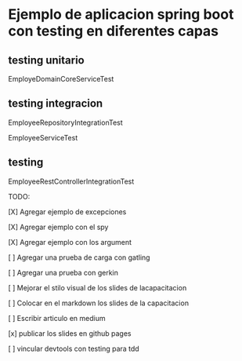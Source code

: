 # Ejemplo de aplicacion spring boot con testing en diferentes capas

## testing unitario

EmployeDomainCoreServiceTest

## testing integracion

EmployeeRepositoryIntegrationTest

EmployeeServiceTest

## testing 

EmployeeRestControllerIntegrationTest

TODO:

 [X] Agregar ejemplo de excepciones
 
 [X] Agregar ejemplo con el spy
 
 [X] Agregar ejemplo con los argument
 
 [ ] Agregar una prueba de carga con gatling
 
 [ ] Agregar una prueba con gerkin
 
 [ ] Mejorar el stilo visual de los slides de lacapacitacion
 
 [ ] Colocar en el markdown los slides de la capacitacion
 
 [ ] Escribir articulo en medium
 
 [x] publicar los slides en github pages
 
 [ ] vincular devtools con testing para tdd
